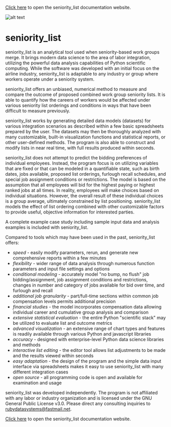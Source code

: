 [Click here](http://rubydatasystems.com/) to open the seniority_list documentation website.

![alt text](http://www.rubydatasystems.com/_images/banner.png)

# seniority_list

  seniority_list is an analytical tool used when seniority-based work groups merge.  It brings modern data science to the area of labor integration, utilizing the powerful data analysis capabilities of Python scientific computing.  While the software was developed with an initial focus on the airline industry, seniority_list is adaptable to any industry or group where workers operate under a seniority system.

  seniority_list offers an unbiased, numerical method to measure and compare the outcome of proposed combined work group seniority lists. It is able to quantify how the careers of workers would be affected under various seniority list orderings and conditions in ways that have been difficult to measure previously.

  seniority_list works by generating detailed data models (datasets) for various integration scenarios as described within a few basic spreadsheets prepared by the user.  The datasets may then be thoroughly analyzed with many customizable, built-in visualization functions and statistical reports, or other user-defined methods.  The program is also able to construct and modify lists in near real time, with full results produced within seconds.

  seniority_list does not attempt to predict the bidding preferences of individual employees.  Instead, the program focus is on utilizing variables that are fixed or that can be modeled in a quantifiable state, such as birth dates, jobs available, proposed list orderings, furlough recall schedules, and special job assignment conditions or restrictions.  The model is based on the assumption that all employees will bid for the highest paying or highest ranked jobs at all times.  In reality, employees will make choices based on individual situations.  However, the overall result of these individual choices is a group average, ultimately constrained by list positioning.  seniority_list models the effect of list ordering combined with other customizable factors to provide useful, objective information for interested parties.

  A complete example case study including sample input data and analysis examples is included with seniority_list.

  Compared to tools which may have been used in the past, seniority_list offers:

  - *speed* - easily modify parameters, rerun, and generate new comprehensive reports within a few minutes
  - *flexibility* - wider range of data analysis through numerous function parameters and input file settings and options
  - *conditional modeling* - accurately model "no bump, no flush" job bidding/assignment, job assignment conditions and restrictions, changes in number and category of jobs available for bid over time, and furlough and recall
  - *additional job granularity* - part/full-time sections within common job compensation levels permits additional precision
  - *financial studies* - the model incorporates compensation data allowing individual career and cumulative group analysis and comparison
  - *extensive statistical evaluation* - the entire Python "scientific stack" may be utilized to evaluate list and outcome metrics
  - *advanced visualization* - an extensive range of chart types and features is readily available through various Python and javascript libraries
  - *accuracy* - designed with enterprise-level Python data science libraries and methods
  - *interactive list editing* - the editor tool allows list adjustments to be made and the results viewed within seconds
  - *easy adaptation* - the design of the program and the simple data input interface via spreadsheets makes it easy to use seniority_list with many different integration cases
  - *open source* - all programming code is open and available for examination and usage

  seniority_list was developed independently. The program is not affiliated with any labor or industry organization and is licensed under the GNU General Public License v3.0.  Please direct any consulting inquiries to rubydatasystems@fastmail.net.

[Click here](http://rubydatasystems.com/) to open the seniority_list documentation website.

